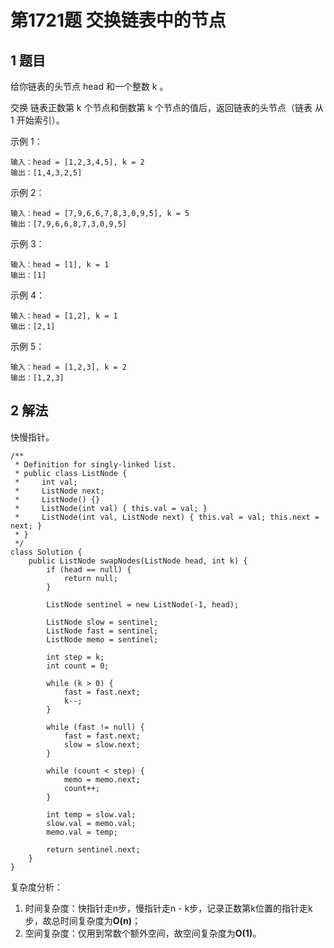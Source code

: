 # 第1721题 交换链表中的节点

## 1 题目

给你链表的头节点 head 和一个整数 k 。

交换 链表正数第 k 个节点和倒数第 k 个节点的值后，返回链表的头节点（链表 从 1 开始索引）。

示例 1：

```
输入：head = [1,2,3,4,5], k = 2
输出：[1,4,3,2,5]
```

示例 2：

```
输入：head = [7,9,6,6,7,8,3,0,9,5], k = 5
输出：[7,9,6,6,8,7,3,0,9,5]
```

示例 3：

```
输入：head = [1], k = 1
输出：[1]
```

示例 4：

```
输入：head = [1,2], k = 1
输出：[2,1]
```

示例 5：

```
输入：head = [1,2,3], k = 2
输出：[1,2,3]
```

## 2 解法

快慢指针。

```
/**
 * Definition for singly-linked list.
 * public class ListNode {
 *     int val;
 *     ListNode next;
 *     ListNode() {}
 *     ListNode(int val) { this.val = val; }
 *     ListNode(int val, ListNode next) { this.val = val; this.next = next; }
 * }
 */
class Solution {
    public ListNode swapNodes(ListNode head, int k) {
        if (head == null) {
            return null;
        }

        ListNode sentinel = new ListNode(-1, head);

        ListNode slow = sentinel;
        ListNode fast = sentinel;
        ListNode memo = sentinel;

        int step = k;
        int count = 0;

        while (k > 0) {
            fast = fast.next;
            k--;
        }

        while (fast != null) {
            fast = fast.next;
            slow = slow.next;
        }

        while (count < step) {
            memo = memo.next;
            count++;
        }

        int temp = slow.val;
        slow.val = memo.val;
        memo.val = temp;

        return sentinel.next;
    }
}
```

复杂度分析：

1. 时间复杂度：快指针走n步，慢指针走n - k步，记录正数第k位置的指针走k步，故总时间复杂度为**O(n)**；
2. 空间复杂度：仅用到常数个额外空间，故空间复杂度为**O(1)**。


